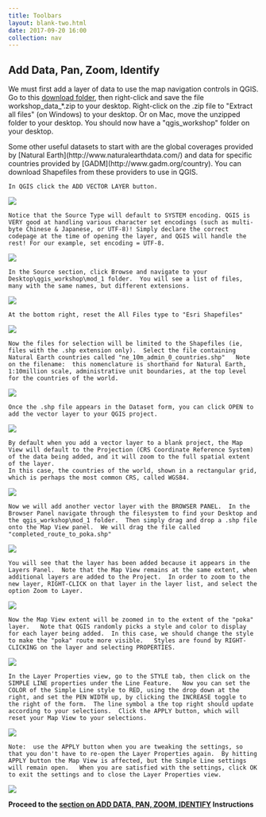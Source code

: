```yaml
---
title: Toolbars
layout: blank-two.html
date: 2017-09-20 16:00
collection: nav
---
```




## Add Data, Pan, Zoom, Identify


We must first add a layer of data to use the map navigation controls in QGIS. Go to this [download folder](http://maps.cga.harvard.edu/qgis/data/), then right-click and save the file workshop\_data\_*.zip to your desktop. Right-click on the .zip file to "Extract all files" (on Windows) to your desktop. Or on Mac, move the unzipped folder to your desktop. You should now have a "qgis_workshop" folder on your desktop. 

<div id="text_warn">
Some other useful datasets to start with are the global coverages provided by [Natural Earth](http://www.naturalearthdata.com/) and data for specific countries provided by [GADM](http://www.gadm.org/country).  You can download Shapefiles from these providers to use in QGIS.
</div>

```
In QGIS click the ADD VECTOR LAYER button.  
```

<div class="maps"><img src="../../assets/graf/add_vector.jpg"></div>

```
Notice that the Source Type will default to SYSTEM encoding. QGIS is VERY good at handling various character set encodings (such as multi-byte Chinese & Japanese, or UTF-8)! Simply declare the correct codepage at the time of opening the layer, and QGIS will handle the rest! For our example, set encoding = UTF-8.
```

<div class="maps"><img src="../../assets/graf/add_vec_encoding.jpg"></div>

```
In the Source section, click Browse and navigate to your Desktop\qgis_workshop\mod_1 folder.  You will see a list of files, many with the same names, but different extensions.  
```

<div class="maps"><img src="../../assets/graf/file_types.jpg">
</div>

```
At the bottom right, reset the All Files type to "Esri Shapefiles"
```
<div class="maps"><img src="../../assets/graf/file_types_shp.jpg">
</div>

```
Now the files for selection will be limited to the Shapefiles (ie, files with the .shp extension only).  Select the file containing Natural Earth countries called "ne_10m_admin_0_countries.shp"   Note on the filename:  this nomenclature is shorthand for Natural Earth, 1:10million scale, administrative unit boundaries, at the top level for the countries of the world.
```
<div class="maps"><img src="../../assets/graf/file_types_shp_only.jpg">
</div>

```
Once the .shp file appears in the Dataset form, you can click OPEN to add the vector layer to your QGIS project.
```

<div class="maps"><img src="../../assets/graf/add_vec_open.jpg">
</div>

```
By default when you add a vector layer to a blank project, the Map View will default to the Projection (CRS Coordinate Reference System) of the data being added, and it will zoom to the full spatial extent of the layer.
In this case, the countries of the world, shown in a rectangular grid, which is perhaps the most common CRS, called WGS84.
```

<div class="maps"><img src="../../assets/graf/add_vec_extent.jpg">
</div>

```
Now we will add another vector layer with the BROWSER PANEL.  In the Browser Panel navigate through the filesystem to find your Desktop and the qgis_workshop\mod_1 folder.  Then simply drag and drop a .shp file onto the Map View panel.  We will drag the file called "completed_route_to_poka.shp"
```

<div class="maps"><img src="../../assets/graf/add_vec_drag.jpg">
</div>

```
You will see that the layer has been added because it appears in the Layers Panel.  Note that the Map View remains at the same extent, when additional layers are added to the Project.  In order to zoom to the new layer, RIGHT-CLICK on that layer in the layer list, and select the option Zoom to Layer.
```

<div class="maps"><img src="../../assets/graf/add_vec_poka.jpg">
</div>

```
Now the Map View extent will be zoomed in to the extent of the "poka" layer.   Note that QGIS randomly picks a style and color to display for each layer being added.  In this case, we should change the style to make the "poka" route more visible.   Styles are found by RIGHT-CLICKING on the layer and selecting PROPERTIES.
```
<div class="maps"><img src="../../assets/graf/add_vec_zoom.jpg">
</div>

```
In the Layer Properties view, go to the STYLE tab, then click on the SIMPLE LINE properties under the Line Feature.   Now you can set the COLOR of the Simple Line style to RED, using the drop down at the right, and set the PEN WIDTH up, by clicking the INCREASE toggle to the right of the form.  The line symbol a the top right should update according to your selections.  Click the APPLY button, which will reset your Map View to your selections. 
```
<div class="maps"><img src="../../assets/graf/add_vec_style.jpg">
</div>

```
Note:  use the APPLY button when you are tweaking the settings, so that you don't have to re-open the Layer Properties again.  By hitting APPLY button the Map View is affected, but the Simple Line settings will remain open.   When you are satisfied with the settings, click OK to exit the settings and to close the Layer Properties view.
```

<div class="maps"><img src="../../assets/graf/add_vec_style_ok.jpg">
</div>

**Proceed to the [section on ADD DATA, PAN, ZOOM, IDENTIFY](../panzoom) Instructions**